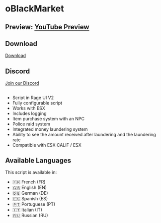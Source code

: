 # oBlackMarket

## Preview: [YouTube Preview](https://www.youtube.com/watch?v=dqjatr64t5Q)

## Download

[Download](https://github.com/DENZEAM/oBlackMarket/releases/tag/fivem)

## Discord

[Join our Discord](https://discord.com/invite/onedev)

##

- Script in Rage UI V2
- Fully configurable script
- Works with ESX
- Includes logging
- Item purchase system with an NPC
- Police raid system
- Integrated money laundering system
- Ability to see the amount received after laundering and the laundering rate
- Compatible with ESX CALIF / ESX

## Available Languages

This script is available in:

- 🇫🇷 French (FR)
- 🇬🇧 English (EN)
- 🇩🇪 German (DE)
- 🇪🇸 Spanish (ES)
- 🇵🇹 Portuguese (PT)
- 🇮🇹 Italian (IT)
- 🇷🇺 Russian (RU)
